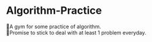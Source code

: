 # Algorithm-Practice
🌟A gym for some practice of algorithm.\
🦊Promise to stick to deal with at least 1 problem everyday.
